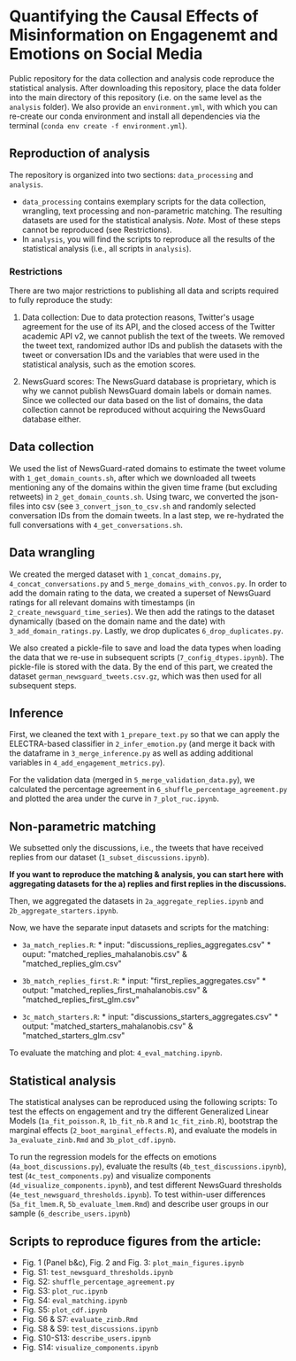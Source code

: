 # Quantifying the Causal Effects of Misinformation on Engagenemt and Emotions on Social Media

Public repository for the data collection and analysis code reproduce the statistical analysis. After downloading this repository, place the data folder into the main directory of this repository (i.e. on the same level as the ``analysis`` folder). 
We also provide an ``environment.yml``, with which you can re-create our conda environment and install all dependencies via the terminal (``conda env create -f environment.yml``).

## Reproduction of analysis
The repository is organized into two sections: ``data_processing`` and ``analysis``. 

* ``data_processing`` contains exemplary scripts for the data collection, wrangling, text processing and non-parametric matching. The resulting datasets are used for the statistical analysis. _Note._ Most of these steps cannot be reproduced (see Restrictions).
* In ``analysis``, you will find the scripts to reproduce all the results of the statistical analysis (i.e., all scripts in ``analysis``).

### Restrictions
There are two major restrictions to publishing all data and scripts required to fully reproduce the study: 

1. Data collection: Due to data protection reasons, Twitter's usage agreement for the use of its API, and the closed access of the Twitter academic API v2, we cannot publish the text of the tweets. We removed the tweet text, randomized author IDs and publish the datasets with the tweet or conversation IDs and the variables that were used in the statistical analysis, such as the emotion scores. 

2. NewsGuard scores: The NewsGuard database is proprietary, which is why we cannot publish NewsGuard domain labels or domain names. Since we collected our data based on the list of domains, the data collection cannot be reproduced without acquiring the NewsGuard database either.

## Data collection
We used the list of NewsGuard-rated domains to estimate the tweet volume with ``1_get_domain_counts.sh``, after which we downloaded all tweets mentioning any of the domains within the given time frame (but excluding retweets) in ``2_get_domain_counts.sh``. Using twarc, we converted the json-files into csv (see ``3_convert_json_to_csv.sh`` and randomly selected conversation IDs from the domain tweets. In a last step, we re-hydrated the full conversations with ``4_get_conversations.sh``. 

## Data wrangling
We created the merged dataset with ``1_concat_domains.py``, ``4_concat_conversations.py`` and ``5_merge_domains_with_convos.py``. In order to add the domain rating to the data, we created a superset of NewsGuard ratings for all relevant domains with timestamps (in ``2_create_newsguard_time_series``). We then add the ratings to the dataset dynamically (based on the domain name and the date) with ``3_add_domain_ratings.py``. Lastly, we drop duplicates ``6_drop_duplicates.py``.

We also created a pickle-file to save and load the data types when loading the data that we re-use in subsequent scripts (``7_config_dtypes.ipynb``). The pickle-file is stored with the data. 
By the end of this part, we created the dataset ``german_newsguard_tweets.csv.gz``, which was then used for all subsequent steps. 

## Inference
First, we cleaned the text with ``1_prepare_text.py`` so that we can apply the ELECTRA-based classifier in ``2_infer_emotion.py`` (and merge it back with the dataframe in ``3_merge_inference.py`` as well as adding additional variables in ``4_add_engagement_metrics.py``).

For the validation data (merged in ``5_merge_validation_data.py``), we calculated the percentage agreement in ``6_shuffle_percentage_agreement.py`` and plotted the area under the curve in ``7_plot_ruc.ipynb``. 


## Non-parametric matching
We subsetted only the discussions, i.e., the tweets that have received replies from our dataset (``1_subset_discussions.ipynb``). 

**If you want to reproduce the matching & analysis, you can start here with aggregating datasets for the a) replies and first replies in the discussions.** 

Then, we aggregated the datasets in ``2a_aggregate_replies.ipynb`` and ``2b_aggregate_starters.ipynb``.

Now, we have the separate input datasets and scripts for the matching: 

* ``3a_match_replies.R``:
      * input: "discussions_replies_aggregates.csv"
      * ouput: "matched_replies_mahalanobis.csv" & "matched_replies_glm.csv"
* ``3b_match_replies_first.R``:
      * input: "first_replies_aggregates.csv"
      * output: "matched_replies_first_mahalanobis.csv" & "matched_replies_first_glm.csv"

* ``3c_match_starters.R``:
      * input: "discussions_starters_aggregates.csv"
      * output: "matched_starters_mahalanobis.csv" & "matched_starters_glm.csv"

To evaluate the matching and plot: ``4_eval_matching.ipynb``.

## Statistical analysis
The statistical analyses can be reproduced using the following scripts: 
To test the effects on engagement and try the different Generalized Linear Models (``1a_fit_poisson.R``, ``1b_fit_nb.R`` and ``1c_fit_zinb.R``), bootstrap the marginal effects (``2_boot_marginal_effects.R``), and evaluate the models in ``3a_evaluate_zinb.Rmd`` and ``3b_plot_cdf.ipynb``.

To run the regression models for the effects on emotions (``4a_boot_discussions.py``), evaluate the results (``4b_test_discussions.ipynb``), test (``4c_test_components.py``) and visualize components (``4d_visualize_components.ipynb``), and test different NewsGuard thresholds (``4e_test_newsguard_thresholds.ipynb``). To test within-user differences (``5a_fit_lmem.R``, ``5b_evaluate_lmem.Rmd``) and describe user groups in our sample (``6_describe_users.ipynb``)


## Scripts to reproduce figures from the article: 

* Fig. 1 (Panel b&c), Fig. 2 and Fig. 3: ``plot_main_figures.ipynb``
* Fig. S1: ``test_newsguard_thresholds.ipynb``
* Fig. S2: ``shuffle_percentage_agreement.py``
* Fig. S3: ``plot_ruc.ipynb``
* Fig. S4: ``eval_matching.ipynb``
* Fig. S5: ``plot_cdf.ipynb``
* Fig. S6 & S7: ``evaluate_zinb.Rmd``
* Fig. S8 & S9: ``test_discussions.ipynb``
* Fig. S10-S13: ``describe_users.ipynb``
* Fig. S14: ``visualize_components.ipynb``

